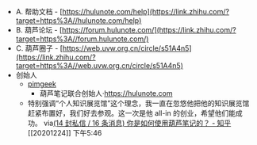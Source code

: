 - A. 帮助文档 - [https://hulunote.com/help](https://link.zhihu.com/?target=https%3A//hulunote.com/help)
- B. 葫芦论坛 - [https://forum.hulunote.com/](https://link.zhihu.com/?target=https%3A//forum.hulunote.com/)
- C. 葫芦圈子 - [https://web.uvw.org.cn/circle/s51A4n5](https://link.zhihu.com/?target=https%3A//web.uvw.org.cn/circle/s51A4n5)
- 创始人
    - [pimgeek](https://www.zhihu.com/people/pimgeek)
        - 葫芦笔记联合创始人·https://hulunote.com
    -  特别强调“个人知识展览馆”这个理念，我一直在忽悠他把他的知识展览馆赶紧布置好，我们好去参观。这一次是他 all-in 的创业，希望他们能成功。
      via[(14 封私信 / 16 条消息) 你是如何使用葫芦笔记的？ - 知乎](https://www.zhihu.com/question/417405366/answer/1560864969)
      [[20201224]] 下午5:46
